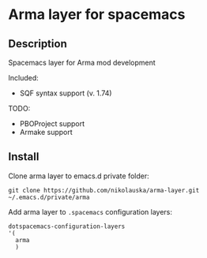 # Arma layer for spacemacs

## Description

Spacemacs layer for Arma mod development

Included:
- SQF syntax support (v. 1.74)

TODO:
- PBOProject support
- Armake support

## Install

Clone arma layer to emacs.d private folder:
```
git clone https://github.com/nikolauska/arma-layer.git ~/.emacs.d/private/arma
```

Add arma layer to `.spacemacs` configuration layers:
```emacs-lisp
dotspacemacs-configuration-layers
'(
  arma
  )
```

